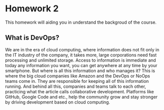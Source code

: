 # Homework 2

This homework will aiding you in understand the backgroud of the course.

## What is DevOps?

We are in the era of cloud computing, where information does not fit only in the IT industry of the company, it takes more, large corporations need fast processing and unlimited storage. Access to information is immediate and today any information you want, you can get anywhere at any time by your smartphone. But where is all this information and who manages it? This is where the big cloud companies like Amazon and the DevOps or NoOps teams come in. They are responsible for keeping all of this information running. And behind all this, companies and teams talk to each other, practicing what the article calls collaborative development. Platforms like GitHub, Google Code and etc., help the community grow and stay stronger by driving development based on cloud computing.
